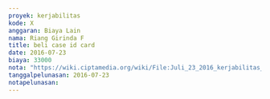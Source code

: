 ```yaml
---
proyek: kerjabilitas
kode: X
anggaran: Biaya Lain
nama: Riang Girinda F
title: beli case id card
date: 2016-07-23
biaya: 33000
nota: "https://wiki.ciptamedia.org/wiki/File:Juli_23_2016_kerjabilitas_X_tempat_id_card_ginda.jpg"
tanggalpelunasan: 2016-07-23
notapelunasan:
---
```

